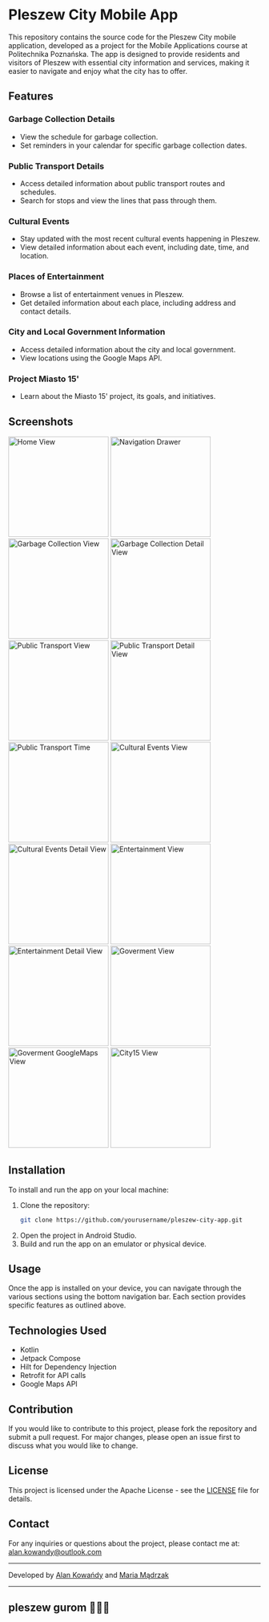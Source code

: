 # Pleszew City Mobile App

This repository contains the source code for the Pleszew City mobile application, developed as a project for the Mobile Applications course at Politechnika Poznańska. The app is designed to provide residents and visitors of Pleszew with essential city information and services, making it easier to navigate and enjoy what the city has to offer.

## Features

### Garbage Collection Details
- View the schedule for garbage collection.
- Set reminders in your calendar for specific garbage collection dates.

### Public Transport Details
- Access detailed information about public transport routes and schedules.
- Search for stops and view the lines that pass through them.

### Cultural Events
- Stay updated with the most recent cultural events happening in Pleszew.
- View detailed information about each event, including date, time, and location.

### Places of Entertainment
- Browse a list of entertainment venues in Pleszew.
- Get detailed information about each place, including address and contact details.

### City and Local Government Information
- Access detailed information about the city and local government.
- View locations using the Google Maps API.

### Project Miasto 15'
- Learn about the Miasto 15' project, its goals, and initiatives.

## Screenshots

<p>
    <img src="https://github.com/alankowandy/kompaktowy-pleszew-app/assets/100705149/17f80db8-ac8a-43fe-81a4-51492f7e2ccc" alt="Home View" width="200">
    <img src="https://github.com/alankowandy/kompaktowy-pleszew-app/assets/100705149/94f340d0-84d5-4abf-8a78-94075ffa250e" alt="Navigation Drawer" width="200">
    <img src="https://github.com/alankowandy/kompaktowy-pleszew-app/assets/100705149/919b0246-d7b7-48b8-ab0c-5ba257a283b9" alt="Garbage Collection View" width="200">
    <img src="https://github.com/alankowandy/kompaktowy-pleszew-app/assets/100705149/16a74228-9d35-4531-80d5-9bbc9b1a80e7" alt="Garbage Collection Detail View" width="200">
    <img src="https://github.com/alankowandy/kompaktowy-pleszew-app/assets/100705149/f8534b0c-804d-4884-96f9-df1eb83490c6" alt="Public Transport View" width="200">
    <img src="https://github.com/alankowandy/kompaktowy-pleszew-app/assets/100705149/f2f764ba-da45-4e00-8e99-c651255b4b3d" alt="Public Transport Detail View" width="200">
    <img src="https://github.com/alankowandy/kompaktowy-pleszew-app/assets/100705149/9a15f7fc-ca9f-490d-b23e-47ba6198cfb6" alt="Public Transport Time" width="200">
    <img src="https://github.com/alankowandy/kompaktowy-pleszew-app/assets/100705149/2683d554-297e-417f-8ac3-0cc9029c7730" alt="Cultural Events View" width="200">
    <img src="https://github.com/alankowandy/kompaktowy-pleszew-app/assets/100705149/d5c343ed-854d-41b7-8639-70cb477920c8" alt="Cultural Events Detail View" width="200">
    <img src="https://github.com/alankowandy/kompaktowy-pleszew-app/assets/100705149/3b085aee-96ac-48d9-a0c8-ca73273b30c6" alt="Entertainment View" width="200">
    <img src="https://github.com/alankowandy/kompaktowy-pleszew-app/assets/100705149/6a4c7848-1671-451b-b572-ebb9115563e6" alt="Entertainment Detail View" width="200">
    <img src="https://github.com/alankowandy/kompaktowy-pleszew-app/assets/100705149/5794e754-fe79-44d0-b975-57697d6ff579" alt="Goverment View" width="200">
    <img src="https://github.com/alankowandy/kompaktowy-pleszew-app/assets/100705149/40967b6c-2c7b-4026-8bc0-b3cd9d45f240" alt="Goverment GoogleMaps View" width="200">
    <img src="https://github.com/alankowandy/kompaktowy-pleszew-app/assets/100705149/844a3527-bce9-4834-82aa-6fd98f21c9a8" alt="City15 View" width="200">
</p>

## Installation

To install and run the app on your local machine:

1. Clone the repository:
   ```bash
   git clone https://github.com/yourusername/pleszew-city-app.git
2. Open the project in Android Studio.
3. Build and run the app on an emulator or physical device.

## Usage

Once the app is installed on your device, you can navigate through the various sections using the bottom navigation bar. Each section provides specific features as outlined above.

## Technologies Used

- Kotlin
- Jetpack Compose
- Hilt for Dependency Injection
- Retrofit for API calls
- Google Maps API

## Contribution

If you would like to contribute to this project, please fork the repository and submit a pull request. For major changes, please open an issue first to discuss what you would like to change.

## License

This project is licensed under the Apache License - see the [LICENSE](LICENSE) file for details.

## Contact

For any inquiries or questions about the project, please contact me at: alan.kowandy@outlook.com

---

Developed by [Alan Kowańdy](https://github.com/alankowandy) and [Maria Mądrzak](https://github.com/szarrk)

---

<h2>pleszew gurom 🫷😎🫸</h2>
